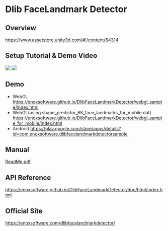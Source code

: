 Dlib FaceLandmark Detector
====================

Overview
-----
<https://www.assetstore.unity3d.com/#!/content/64314>  

Setup Tutorial & Demo Video
-----
[![](http://img.youtube.com/vi/xUw3LillWrs/0.jpg)](https://www.youtube.com/watch?v=xUw3LillWrs)
[![](http://img.youtube.com/vi/pwm66AC7lFk/0.jpg)](https://www.youtube.com/watch?v=pwm66AC7lFk)

Demo
-----
- WebGL
<https://enoxsoftware.github.io/DlibFaceLandmarkDetector/webgl_sample/index.html>
- WebGL(using shape_predictor_68_face_landmarks_for_mobile.dat)
<https://enoxsoftware.github.io/DlibFaceLandmarkDetector/webgl_sample_for_mobile/index.html>
- Android
<https://play.google.com/store/apps/details?id=com.enoxsoftware.dlibfacelandmarkdetectorsample>

Manual
-----
[ReadMe.pdf](ReadMe.pdf)

API Reference
-----
<https://enoxsoftware.github.io/DlibFaceLandmarkDetector/doc/html/index.html>

Official Site
-----
<https://enoxsoftware.com/dlibfacelandmarkdetector/>
